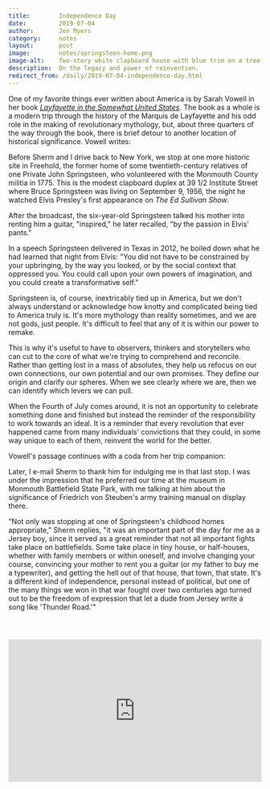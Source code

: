 ```yaml
---
title:        Independence Day
date:         2019-07-04
author:       Jen Myers
category:     notes
layout:       post
image:        notes/springsteen-home.png
image-alt:    Two-story white clapboard house with blue trim on a tree-lined street
description:  On the legacy and power of reinvention.
redirect_from: /daily/2019-07-04-independence-day.html
---
```


One of my favorite things ever written about America is by Sarah Vowell in her book [_Layfayette in the Somewhat United States_](https://www.goodreads.com/book/show/24602886-lafayette-in-the-somewhat-united-states). The book as a whole is a modern trip through the history of the Marquis de Layfayette and his odd role in the making of revolutionary mythology, but, about three quarters of the way through the book, there is brief detour to another location of historical significance. Vowell writes:

<!-- more -->

<p class="long-quote">Before Sherm and I drive back to New York, we stop at one more historic site in Freehold, the former home of some twentieth-century relatives of one Private John Springsteen, who volunteered with the Monmouth County militia in 1775. This is the modest clapboard duplex at 39 1/2 Institute Street where Bruce Springsteen was living on September 9, 1956, the night he watched Elvis Presley's first appearance on <em>The Ed Sullivan Show</em>.</p>

<p class="long-quote">After the broadcast, the six-year-old Springsteen talked his mother into renting him a guitar, "inspired," he later recalled, "by the passion in Elvis' pants."</p>

<p class="long-quote">In a speech Springsteen delivered in Texas in 2012, he boiled down what he had learned that night from Elvis: "You did not have to be constrained by your upbringing, by the way you looked, or by the social context that oppressed you. You could call upon your own powers of imagination, and you could create a transformative self."</p>

Springsteen is, of course, inextricably tied up in America, but we don't always understand or acknowledge how knotty and complicated being tied to America truly is. It's more mythology than reality sometimes, and we are not gods, just people. It's difficult to feel that any of it is within our power to remake.

This is why it's useful to have to observers, thinkers and storytellers who can cut to the core of what we're trying to comprehend and reconcile. Rather than getting lost in a mass of absolutes, they help us refocus on our own connections, our own potential and our own promises. They define our origin and clarify our spheres. When we see clearly where we are, then we can identify which levers we can pull.

When the Fourth of July comes around, it is not an opportunity to celebrate something done and finished but instead the reminder of the responsibility to work towards an ideal. It is a reminder that every revolution that ever happened came from many individuals' convictions that they could, in some way unique to each of them, reinvent the world for the better.

Vowell's passage continues with a coda from her trip companion:

<p class="long-quote">Later, I e-mail Sherm to thank him for indulging me in that last stop. I was under the impression that he preferred our time at the museum in Monmouth Battlefield State Park, with me talking at him about the significance of Friedrich von Steuben's army training manual on display there.</p>

<p class="long-quote">"Not only was stopping at one of Springsteen's childhood homes appropriate," Sherm replies, "it was an important part of the day for me as a Jersey boy, since it served as a great reminder that not all important fights take place on battlefields. Some take place in tiny house, or half-houses, whether with family members or within oneself, and involve changing your course, convincing your mother to rent you a guitar (or my father to buy me a typewriter), and getting the hell out of that house, that town, that state. It's a different kind of independence, personal instead of political, but one of the many things we won in that war fought over two centuries ago turned out to be the freedom of expression that let a dude from Jersey write a song like 'Thunder Road.'"</p>

<style>.embed-container { position: relative; padding-bottom: 56.25%; height: 0; overflow: hidden; max-width: 100%; margin-top: 4em; } .embed-container iframe, .embed-container object, .embed-container embed { position: absolute; top: 0; left: 0; width: 100%; height: 100%; }</style><div class='embed-container'><iframe src='https://www.youtube.com/embed/hf61K6ZKu_4' frameborder='0' allowfullscreen></iframe></div>
